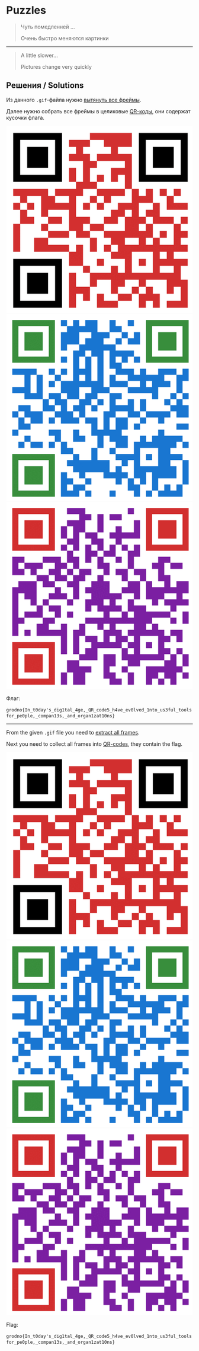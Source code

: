 # Puzzles

> Чуть помедленней ...
>
> Очень быстро меняются картинки

---

> A little slower...
>
> Pictures change very quickly

## Решения / Solutions

Из данного `.gif`-файла нужно [вытянуть все фреймы](https://ezgif.com/split).

Далее нужно собрать все фреймы в целиковые [QR-коды](https://qrcoderaptor.com/), они содержат
кусочки флага.

![Красный](red.png) ![Синий](blue.png) ![Фиолетовый](purple.png)

Флаг:

```plain
grodno{In_t0day's_dig1tal_4ge,_QR_code5_h4ve_ev0lved_1nto_us3ful_tools for_pe0ple,_compan13s,_and_organ1zat10ns}
```

---

From the given `.gif` file you need to [extract all frames](https://ezgif.com/split).

Next you need to collect all frames into [QR-codes](https://qrcoderaptor.com/), they contain the
flag.

![Red](red.png) ![Blue](blue.png) ![Purple](purple.png)

Flag:

```plain
grodno{In_t0day's_dig1tal_4ge,_QR_code5_h4ve_ev0lved_1nto_us3ful_tools for_pe0ple,_compan13s,_and_organ1zat10ns}
```
